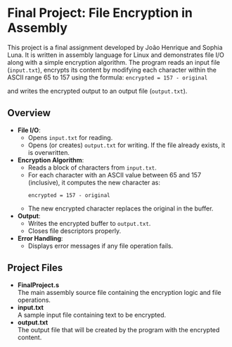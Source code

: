 # Final Project: File Encryption in Assembly

This project is a final assignment developed by João Henrique and Sophia Luna. It is written in assembly language for Linux and demonstrates file I/O along with a simple encryption algorithm. The program reads an input file (`input.txt`), encrypts its content by modifying each character within the ASCII range 65 to 157 using the formula:
    ```
    encrypted = 157 - original
    ```

and writes the encrypted output to an output file (`output.txt`).

## Overview

- **File I/O**:
  - Opens `input.txt` for reading.
  - Opens (or creates) `output.txt` for writing. If the file already exists, it is overwritten.
- **Encryption Algorithm**:
  - Reads a block of characters from `input.txt`.
  - For each character with an ASCII value between 65 and 157 (inclusive), it computes the new character as:
    ```
    encrypted = 157 - original
    ```
  - The new encrypted character replaces the original in the buffer.
- **Output**:
  - Writes the encrypted buffer to `output.txt`.
  - Closes file descriptors properly.
- **Error Handling**:
  - Displays error messages if any file operation fails.

## Project Files

- **FinalProject.s**  
  The main assembly source file containing the encryption logic and file operations.
- **input.txt**  
  A sample input file containing text to be encrypted.
- **output.txt**  
  The output file that will be created by the program with the encrypted content.
